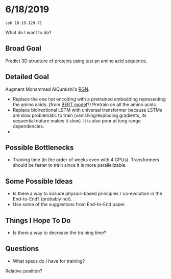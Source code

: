 # 6/18/2019

```
ssh 10.19.129.71
```
What do I want to do? 

## Broad Goal

Predict 3D structure of proteins using just an amino acid sequence.

## Detailed Goal

Augment Mohammed AlQuraishi's [RGN](https://github.com/aqlaboratory/rgn).
* Replace the one hot encoding with a pretrained embedding representing the amino acids. (from [BERT model](https://arxiv.org/abs/1810.04805)?) Pretrain on all the amino acids.
* Replace bidirectional LSTM with universal transformer because LSTMs are slow problematic to train (vanishing/exploding gradients, its sequential nature makes it slow). It is also poor at long range dependencies.
* 

## Possible Bottlenecks 
* Training time (in the order of weeks even with 4 GPUs). Transformers should be faster to train since it is more parallelizable.

## Some Possible Ideas
* Is there a way to include physics-based principles / co-evolution in the End-to-End? (probably not).
* Use some of the suggestions from End-to-End paper.

## Things I Hope To Do
* Is there a way to decrease the training time?

## Questions
* What specs do I have for training?

Relative position?